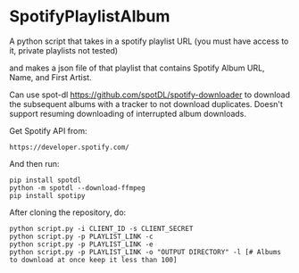 # SpotifyPlaylistAlbum

A python script that takes in a spotify playlist URL (you must have access to it, private playlists not tested)

and makes a json file of that playlist that contains Spotify Album URL, Name, and First Artist. 

Can use spot-dl https://github.com/spotDL/spotify-downloader to download the subsequent albums with a tracker to not download duplicates. Doesn't support resuming downloading of interrupted album downloads.


Get Spotify API from:
```
https://developer.spotify.com/
```

And then run:
```
pip install spotdl
python -m spotdl --download-ffmpeg
pip install spotipy
```

After cloning the repository, do:
```
python script.py -i CLIENT_ID -s CLIENT_SECRET
python script.py -p PLAYLIST_LINK -c
python script.py -p PLAYLIST_LINK -e
python script.py -p PLAYLIST_LINK -o "OUTPUT DIRECTORY" -l [# Albums to download at once keep it less than 100]
```
